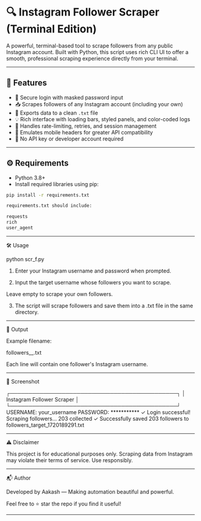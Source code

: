 # 🔍 Instagram Follower Scraper (Terminal Edition)

A powerful, terminal-based tool to scrape followers from any public Instagram account. Built with Python, this script uses rich CLI UI to offer a smooth, professional scraping experience directly from your terminal.

---

## 🚀 Features

- 🔐 Secure login with masked password input
- 📥 Scrapes followers of any Instagram account (including your own)
- 📂 Exports data to a clean `.txt` file
- 💡 Rich interface with loading bars, styled panels, and color-coded logs
- 🧠 Handles rate-limiting, retries, and session management
- 📱 Emulates mobile headers for greater API compatibility
- 🧩 No API key or developer account required

---

## ⚙️ Requirements

- Python 3.8+
- Install required libraries using pip:

```bash
pip install -r requirements.txt

requirements.txt should include:

requests
rich
user_agent
```

---

🛠 Usage

python scr_f.py

1. Enter your Instagram username and password when prompted.


2. Input the target username whose followers you want to scrape.

Leave empty to scrape your own followers.



3. The script will scrape followers and save them into a .txt file in the same directory.




---

📁 Output

Example filename:

followers_<username>_<timestamp>.txt

Each line will contain one follower's Instagram username.


---

📸 Screenshot

┌─────────────────────────────────────────────┐
│        Instagram Follower Scraper           │
└─────────────────────────────────────────────┘
USERNAME: your_username
PASSWORD: ***********
✓ Login successful!
Scraping followers... 203 collected
✓ Successfully saved 203 followers to followers_target_1720189291.txt


---

⚠️ Disclaimer

This project is for educational purposes only. Scraping data from Instagram may violate their terms of service. Use responsibly.


---

📬 Author

Developed by Aakash — Making automation beautiful and powerful.

Feel free to ⭐ star the repo if you find it useful!

---
